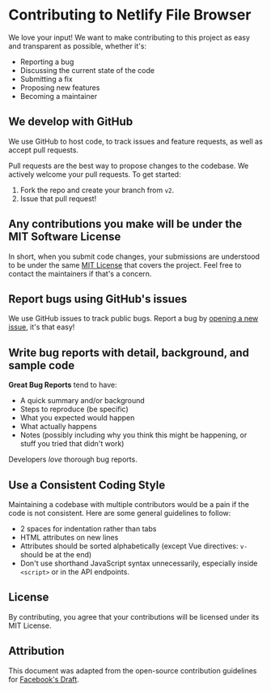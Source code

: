# Contributing to Netlify File Browser

We love your input! We want to make contributing to this project as easy and transparent as possible, whether it's:

- Reporting a bug
- Discussing the current state of the code
- Submitting a fix
- Proposing new features
- Becoming a maintainer

## We develop with GitHub

We use GitHub to host code, to track issues and feature requests, as well as accept pull requests.

Pull requests are the best way to propose changes to the codebase. We actively welcome your pull requests. To get started:

1. Fork the repo and create your branch from `v2`.
2. Issue that pull request!

## Any contributions you make will be under the MIT Software License

In short, when you submit code changes, your submissions are understood to be under the same [MIT License](http://choosealicense.com/licenses/mit/) that covers the project. Feel free to contact the maintainers if that's a concern.

## Report bugs using GitHub's issues

We use GitHub issues to track public bugs. Report a bug by [opening a new issue](https://github.com/Hrishikesh-K/netlify-file-browser/issues), it's that easy!

## Write bug reports with detail, background, and sample code

**Great Bug Reports** tend to have:

- A quick summary and/or background
- Steps to reproduce (be specific)
- What you expected would happen
- What actually happens
- Notes (possibly including why you think this might be happening, or stuff you tried that didn't work)

Developers *love* thorough bug reports.

## Use a Consistent Coding Style

Maintaining a codebase with multiple contributors would be a pain if the code is not consistent. Here are some general guidelines to follow:

* 2 spaces for indentation rather than tabs
* HTML attributes on new lines
* Attributes should be sorted alphabetically (except Vue directives: `v-` should be at the end)
* Don't use shorthand JavaScript syntax unnecessarily, especially inside `<script>` or in the API endpoints.

## License

By contributing, you agree that your contributions will be licensed under its MIT License.

## Attribution

This document was adapted from the open-source contribution guidelines for [Facebook's Draft](https://github.com/facebook/draft-js/blob/a9316a723f9e918afde44dea68b5f9f39b7d9b00/CONTRIBUTING.md).